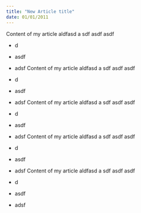 ```yaml
--- 
title: "New Article title"
date: 01/01/2011
---
```


Content of my article
aldfasd
a
sdf
asdf
asdf


* d
*  asdf

* adsf
Content of my article
aldfasd
a
sdf
asdf
asdf


* d
*  asdf

* adsf
Content of my article
aldfasd
a
sdf
asdf
asdf


* d
*  asdf

* adsf
Content of my article
aldfasd
a
sdf
asdf
asdf


* d
*  asdf

* adsf
Content of my article
aldfasd
a
sdf
asdf
asdf


* d
*  asdf

* adsf